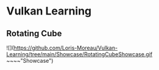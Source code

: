 # Vulkan Learning


## Rotating Cube
![](https://github.com/Loris-Moreau/Vulkan-Learning/tree/main/Showcase/RotatingCubeShowcase.gif ~~~~"Showcase")
